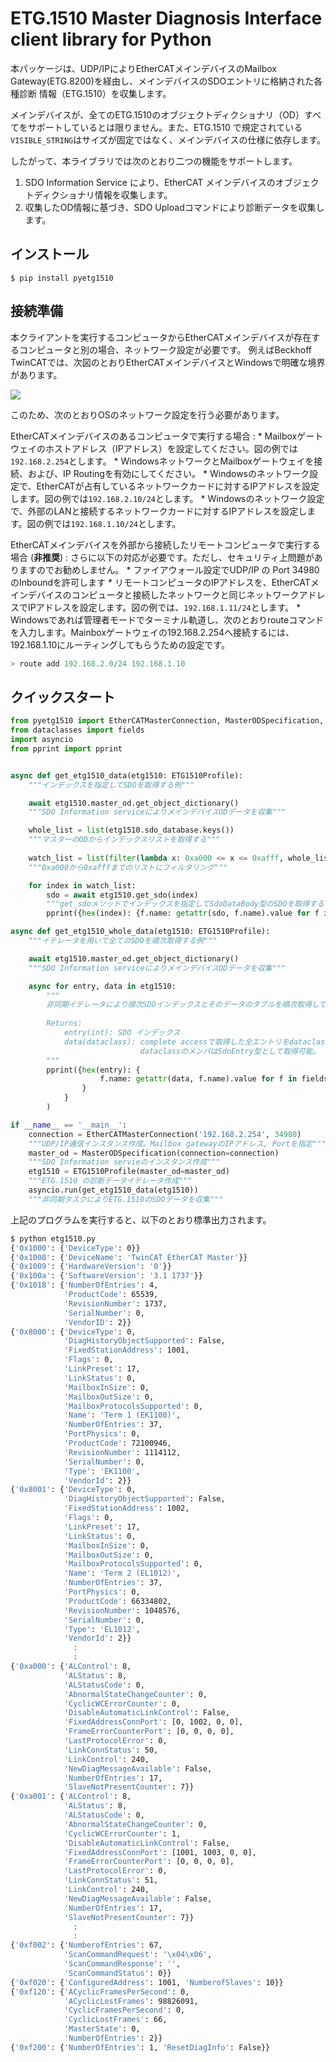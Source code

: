 # ETG.1510 Master Diagnosis Interface client library for Python

本パッケージは、UDP/IPによりEtherCATメインデバイスのMailbox Gateway(ETG.8200)を経由し、メインデバイスのSDOエントリに格納された各種診断
情報（ETG.1510）を収集します。

メインデバイスが、全てのETG.1510のオブジェクトディクショナリ（OD）すべてをサポートしているとは限りません。また、ETG.1510 で規定されている
``VISIBLE_STRING``はサイズが固定ではなく、メインデバイスの仕様に依存します。

したがって、本ライブラリでは次のとおり二つの機能をサポートします。

1. SDO Information Service により、EtherCAT メインデバイスのオブジェクトディクショナリ情報を収集します。
2. 収集したOD情報に基づき、SDO Uploadコマンドにより診断データを収集します。

## インストール

```shell
$ pip install pyetg1510
```

## 接続準備

本クライアントを実行するコンピュータからEtherCATメインデバイスが存在するコンピュータと別の場合、ネットワーク設定が必要です。
例えばBeckhoff TwinCATでは、次図のとおりEtherCATメインデバイスとWindowsで明確な境界があります。

![](connection.png)

このため、次のとおりOSのネットワーク設定を行う必要があります。

EtherCATメインデバイスのあるコンピュータで実行する場合
    : * Mailboxゲートウェイのホストアドレス（IPアドレス）を設定してください。図の例では`192.168.2.254`とします。
    * WindowsネットワークとMailboxゲートウェイを接続、および、IP Routingを有効にしてください。
    * Windowsのネットワーク設定で、EtherCATが占有しているネットワークカードに対するIPアドレスを設定します。図の例では`192.168.2.10/24`とします。
    * Windowsのネットワーク設定で、外部のLANと接続するネットワークカードに対するIPアドレスを設定します。図の例では`192.168.1.10/24`とします。

EtherCATメインデバイスを外部から接続したリモートコンピュータで実行する場合 (**非推奨**)
    : さらに以下の対応が必要です。ただし、セキュリティ上問題がありますのでお勧めしません。
    * ファイアウォール設定でUDP/IP の Port 34980 のInboundを許可します
    * リモートコンピュータのIPアドレスを、EtherCATメインデバイスのコンピュータと接続したネットワークと同じネットワークアドレスでIPアドレスを設定します。図の例では、`192.168.1.11/24`とします。
    * Windowsであれば管理者モードでターミナル軌道し、次のとおりrouteコマンドを入力します。Mainboxゲートウェイの192.168.2.254へ接続するには、192.168.1.10にルーティングしてもらうための設定です。
    
   ``` powershell
   > route add 192.168.2.0/24 192.168.1.10
   ```

## クイックスタート

``` python
from pyetg1510 import EtherCATMasterConnection, MasterODSpecification, ETG1510Profile
from dataclasses import fields
import asyncio
from pprint import pprint


async def get_etg1510_data(etg1510: ETG1510Profile):
    """インデックスを指定してSDOを取得する例"""

    await etg1510.master_od.get_object_dictionary()
    """SDO Information serviceによりメインデバイスODデータを収集"""

    whole_list = list(etg1510.sdo_database.keys())
    """マスターのODからインデックスリストを取得する"""
    
    watch_list = list(filter(lambda x: 0xa000 <= x <= 0xafff, whole_list))
    """0xa000から0xafffまでのリストにフィルタリング"""

    for index in watch_list:
        sdo = await etg1510.get_sdo(index)
        """get_sdoメソッドでインデックスを指定してSdoDataBody型のSDOを取得する"""
        pprint({hex(index): {f.name: getattr(sdo, f.name).value for f in fields(sdo)}})

async def get_etg1510_whole_data(etg1510: ETG1510Profile):
    """イテレータを用いて全てのSDOを順次取得する例"""

    await etg1510.master_od.get_object_dictionary()
    """SDO Information serviceによりメインデバイスODデータを収集"""

    async for entry, data in etg1510:
        """
        非同期イテレータにより順次SDOインデックスとそのデータのタプルを順次取得してpprintで整形して標準出力
    
        Returns:
            entry(int): SDO インデックス
            data(dataclass): complete accessで取得した全エントリをdataclassをコンテナとして取得。
                             dataclassのメンバはSdoEntry型として取得可能。
        """
        pprint({hex(entry): {
                    f.name: getattr(data, f.name).value for f in fields(data)
                }
            }
        )

if __name__ == '__main__':
    connection = EtherCATMasterConnection('192.168.2.254', 34980)
    """UDP/IP通信インスタンス作成。Mailbox gatewayのIPアドレス, Portを指定"""
    master_od = MasterODSpecification(connection=connection)
    """SDO Information servieのインスタンス作成"""
    etg1510 = ETG1510Profile(master_od=master_od)
    """ETG.1510 の診断データイテレータ作成"""
    asyncio.run(get_etg1510_data(etg1510))
    """非同期タスクによりETG.1510のSDOデータを収集"""
```

上記のプログラムを実行すると、以下のとおり標準出力されます。

```bash
$ python etg1510.py
{'0x1000': {'DeviceType': 0}}
{'0x1008': {'DeviceName': 'TwinCAT EtherCAT Master'}}
{'0x1009': {'HardwareVersion': '0'}}
{'0x100a': {'SoftwareVersion': '3.1 1737'}}
{'0x1018': {'NumberOfEntries': 4,
            'ProductCode': 65539,
            'RevisionNumber': 1737,
            'SerialNumber': 0,
            'VendorID': 2}}
{'0x8000': {'DeviceType': 0,
            'DiagHistoryObjectSupported': False,
            'FixedStationAddress': 1001,
            'Flags': 0,
            'LinkPreset': 17,
            'LinkStatus': 0,
            'MailboxInSize': 0,
            'MailboxOutSize': 0,
            'MailboxProtocolsSupported': 0,
            'Name': 'Term 1 (EK1100)',
            'NumberOfEntries': 37,
            'PortPhysics': 0,
            'ProductCode': 72100946,
            'RevisionNumber': 1114112,
            'SerialNumber': 0,
            'Type': 'EK1100',
            'VendorId': 2}}
{'0x8001': {'DeviceType': 0,
            'DiagHistoryObjectSupported': False,
            'FixedStationAddress': 1002,
            'Flags': 0,
            'LinkPreset': 17,
            'LinkStatus': 0,
            'MailboxInSize': 0,
            'MailboxOutSize': 0,
            'MailboxProtocolsSupported': 0,
            'Name': 'Term 2 (EL1012)',
            'NumberOfEntries': 37,
            'PortPhysics': 0,
            'ProductCode': 66334802,
            'RevisionNumber': 1048576,
            'SerialNumber': 0,
            'Type': 'EL1012',
            'VendorId': 2}}
              :
              :
{'0xa000': {'ALControl': 8,
            'ALStatus': 8,
            'ALStatusCode': 0,
            'AbnormalStateChangeCounter': 0,
            'CyclicWCErrorCounter': 0,
            'DisableAutomaticLinkControl': False,
            'FixedAddressConnPort': [0, 1002, 0, 0],
            'FrameErrorCounterPort': [0, 0, 0, 0],
            'LastProtocolError': 0,
            'LinkConnStatus': 50,
            'LinkControl': 240,
            'NewDiagMessageAvailable': False,
            'NumberOfEntries': 17,
            'SlaveNotPresentCounter': 7}}
{'0xa001': {'ALControl': 8,
            'ALStatus': 8,
            'ALStatusCode': 0,
            'AbnormalStateChangeCounter': 0,
            'CyclicWCErrorCounter': 1,
            'DisableAutomaticLinkControl': False,
            'FixedAddressConnPort': [1001, 1003, 0, 0],
            'FrameErrorCounterPort': [0, 0, 0, 0],
            'LastProtocolError': 0,
            'LinkConnStatus': 51,
            'LinkControl': 240,
            'NewDiagMessageAvailable': False,
            'NumberOfEntries': 17,
            'SlaveNotPresentCounter': 7}}
              :
              :
{'0xf002': {'NumberofEntries': 67,
            'ScanCommandRequest': '\x04\x06',
            'ScanCommandResponse': '',
            'ScanCommandStatus': 0}}
{'0xf020': {'ConfiguredAddress': 1001, 'NumberofSlaves': 10}}
{'0xf120': {'ACyclicFramesPerSecond': 0,
            'ACyclicLostFrames': 98826091,
            'CyclicFramesPerSecond': 0,
            'CyclicLostFrames': 66,
            'MasterState': 0,
            'NumberOfEntries': 2}}
{'0xf200': {'NumberOfEntries': 1, 'ResetDiagInfo': False}}

```
